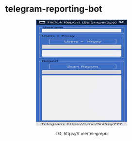 # telegram-reporting-bot
<p align="center"><img src="logo.png" width="300px" height="350px" alt="insta logo"></p>
<div align="center">
TG:  https://t.me/telegrepo
